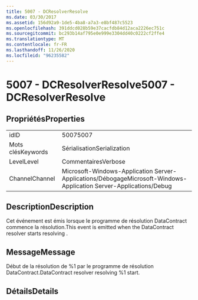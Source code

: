 ```yaml
---
title: 5007 - DCResolverResolve
ms.date: 03/30/2017
ms.assetid: 156d92a9-1de5-4ba8-a7a3-e8bf487c5523
ms.openlocfilehash: 391ddcd028b59e37cacfdb84d12aca2226ec751c
ms.sourcegitcommit: bc293b14af795e0e999e3304dd40c0222cf2ffe4
ms.translationtype: MT
ms.contentlocale: fr-FR
ms.lasthandoff: 11/26/2020
ms.locfileid: "96235582"
---
```

# <a name="5007---dcresolverresolve"></a><span data-ttu-id="a0400-102">5007 - DCResolverResolve</span><span class="sxs-lookup"><span data-stu-id="a0400-102">5007 - DCResolverResolve</span></span>

## <a name="properties"></a><span data-ttu-id="a0400-103">Propriétés</span><span class="sxs-lookup"><span data-stu-id="a0400-103">Properties</span></span>  
  
|||  
|-|-|  
|<span data-ttu-id="a0400-104">id</span><span class="sxs-lookup"><span data-stu-id="a0400-104">ID</span></span>|<span data-ttu-id="a0400-105">5007</span><span class="sxs-lookup"><span data-stu-id="a0400-105">5007</span></span>|  
|<span data-ttu-id="a0400-106">Mots clés</span><span class="sxs-lookup"><span data-stu-id="a0400-106">Keywords</span></span>|<span data-ttu-id="a0400-107">Sérialisation</span><span class="sxs-lookup"><span data-stu-id="a0400-107">Serialization</span></span>|  
|<span data-ttu-id="a0400-108">Level</span><span class="sxs-lookup"><span data-stu-id="a0400-108">Level</span></span>|<span data-ttu-id="a0400-109">Commentaires</span><span class="sxs-lookup"><span data-stu-id="a0400-109">Verbose</span></span>|  
|<span data-ttu-id="a0400-110">Channel</span><span class="sxs-lookup"><span data-stu-id="a0400-110">Channel</span></span>|<span data-ttu-id="a0400-111">Microsoft-Windows-Application Server-Applications/Débogage</span><span class="sxs-lookup"><span data-stu-id="a0400-111">Microsoft-Windows-Application Server-Applications/Debug</span></span>|  
  
## <a name="description"></a><span data-ttu-id="a0400-112">Description</span><span class="sxs-lookup"><span data-stu-id="a0400-112">Description</span></span>  

 <span data-ttu-id="a0400-113">Cet événement est émis lorsque le programme de résolution DataContract commence la résolution.</span><span class="sxs-lookup"><span data-stu-id="a0400-113">This event is emitted when the DataContract resolver starts resolving .</span></span>  
  
## <a name="message"></a><span data-ttu-id="a0400-114">Message</span><span class="sxs-lookup"><span data-stu-id="a0400-114">Message</span></span>  

 <span data-ttu-id="a0400-115">Début de la résolution de %1 par le programme de résolution DataContract.</span><span class="sxs-lookup"><span data-stu-id="a0400-115">DataContract resolver resolving %1 start.</span></span>  
  
## <a name="details"></a><span data-ttu-id="a0400-116">Détails</span><span class="sxs-lookup"><span data-stu-id="a0400-116">Details</span></span>
